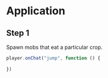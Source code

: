 # Application 

## Step 1
Spawn mobs that eat a particular crop. 

```javascript
player.onChat("jump", function () {
	
})
```
